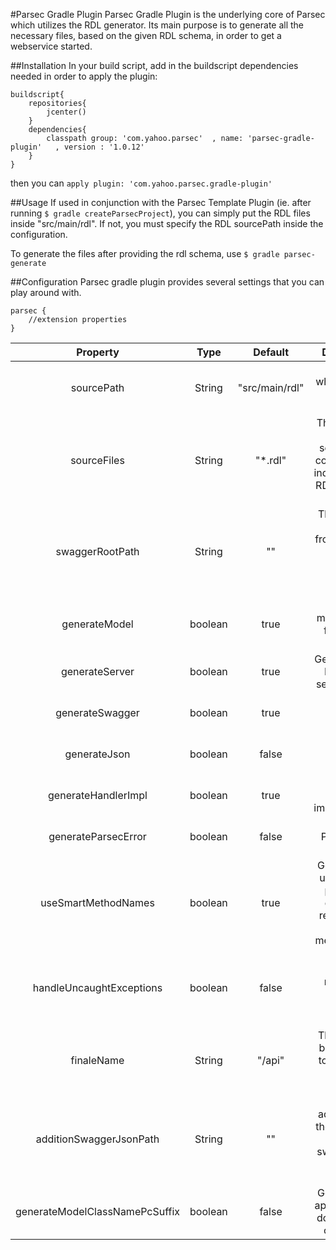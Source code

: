 #Parsec Gradle Plugin
Parsec Gradle Plugin is the underlying core of Parsec which utilizes the RDL generator. Its main purpose is to generate all the
necessary files, based on the given RDL schema, in order to get a webservice started.

##Installation
In your build script, add in the buildscript dependencies needed in order
to apply the plugin:

```
buildscript{
    repositories{
        jcenter()
    }
    dependencies{
        classpath group: 'com.yahoo.parsec'  , name: 'parsec-gradle-plugin'   , version : '1.0.12'
    }
}
```

then you can `apply plugin: 'com.yahoo.parsec.gradle-plugin'`

##Usage
If used in conjunction with the Parsec Template Plugin (ie. after running `$ gradle createParsecProject`), you can simply
put the RDL files inside "src/main/rdl". If not, you must specify the RDL sourcePath inside the configuration.

To generate the files after providing the rdl schema, use `$ gradle parsec-generate`

##Configuration
Parsec gradle plugin provides several settings that you can play around with.

```
parsec {
    //extension properties
}
```

| Property                       | Type   | Default      | Description |
|:------------------------------:|:------:|:------------:|:-----------:|
|sourcePath                      |String  |"src/main/rdl"|The path where the RDL files are located |
|sourceFiles                     |String  |"*.rdl"       |The rdl files to be parsed, separated by commas. If not indicated every RDL file will be parsed|
|swaggerRootPath                 |String  |""            |The value will be put in frontend of the generated swagger schema's endpoint|
|generateModel                   |boolean |true          |Generate model classes for the RDL types|
|generateServer                  |boolean |true          |Generate JAX-RS (jersey) server classes|
|generateSwagger                 |boolean |true          |Generate swagger resources|
|generateJson                    |boolean |false         |Generate JSON resources|
|generateHandlerImpl             |boolean |true          |Generate handler's implementation|
|generateParsecError             |boolean |false         |Generate Parsec error objects|
|useSmartMethodNames             |boolean |true          |Generator will use resource params for generating resource and handler method names|
|handleUncaughtExceptions        |boolean |false         |Generate exception mapper for handling uncaught exception|
|finaleName                      |String  |"/api"        |The value will be appended to the start of swagger basePath|
|additionSwaggerJsonPath         |String  |""            |If set the addition path, the generators will copy swagger Json files to the path|
|generateModelClassNamePcSuffix  |boolean |false         |Generator will append _Pc for domain object class name|
